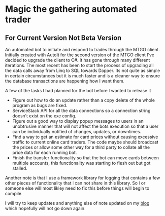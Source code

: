 Magic the gathering automated trader
=====================

For Current Version Not Beta Version
---

An automated bot to initiate and respond to trades through the MTGO client.  Initially created with AutoIt for the second version of the MTGO client I've decided to upgrade the client to C#.  It has gone through many different iterations.  The most recent has been to start the process of upgrading all the data calls away from Linq to SQL towards Dapper.  Its not quite as simple in certain circumstances but it is much faster and is a cleaner way to ensure the database transactions are happening how I want them.  

A few of the tasks I had planned for the bot before I wanted to release it
- Figure out how to do an update rather than a copy delete of the whole program as bugs are fixed.
- ServiceStack API for all the data connections so a connection string doesn't exist on the exe config.
- Figure out a good way to display popup messages to users in an unobtrusive manner that will not affect the bots execution so that a user can be individually notified of changes, updates, or downtimes.
- Find a way to get an estimate for card prices without causing excessive traffic to current online card traders.  The code maybe should broadcast the prices or allow some other way for a third party to collate all the price data for each running bot. 
- Finish the transfer functionality so that the bot can move cards between multiple accounts, this functionality was starting to flesh out but got stalled.  

Another note is that I use a framework library for logging that contains a few other pieces of functionality that I can not share in this library.  So I or someone else will most likley need to fix this before things will begin to compile. 

I will try to keep updates and anything else of note updated on my [blog] which hopefully will not go down again.

  [blog]: http://blog.druegor.com
